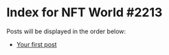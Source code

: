 # Index for NFT World #2213
Posts will be displayed in the order below:

- [Your first post](./001-first.md)

